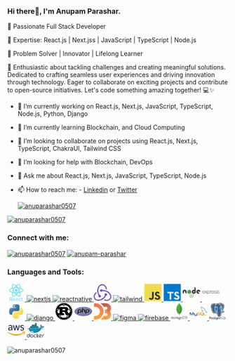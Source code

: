 ### Hi there👋, I'm Anupam Parashar. 

🚀 Passionate Full Stack Developer

🌟 Expertise: React.js | Next.jss | JavaScript | TypeScript | Node.js

🔧 Problem Solver | Innovator | Lifelong Learner

🌱 Enthusiastic about tackling challenges and creating meaningful solutions. Dedicated to crafting seamless user experiences and driving innovation through technology. Eager to collaborate on exciting projects and contribute to open-source initiatives. Let's code something amazing together! 💻✨


- 🔭 I’m currently working on React.js, Next.js, JavaScript, TypeScript, Node.js, Python, Django
- 🌱 I’m currently learning Blockchain, and Cloud Computing
- 👯 I’m looking to collaborate on projects using React.js, Next.js, TypeScript, ChakraUI, Tailwind CSS
- 🤔 I’m looking for help with Blockchain, DevOps
- 💬 Ask me about React.js, Next.js, JavaScript, TypeScript, Node.js
- 📫 How to reach me:  -  [Linkedin](https://www.linkedin.com/in/anupam-parashar/) or [Twitter](https://twitter.com/anuparashar0507)

  <p align="left"> <a href="https://github.com/ryo-ma/github-profile-trophy"><img src="https://github-profile-trophy.vercel.app/?username=anuparashar0507" alt="anuparashar0507" /></a> </p>

<p align="left"> <a href="https://twitter.com/anuparashar0507" target="blank"><img src="https://img.shields.io/twitter/follow/anuparashar0507?logo=twitter&style=for-the-badge" alt="anuparashar0507" /></a> </p>

<h3 align="left">Connect with me:</h3>
<p align="left">
<a href="https://twitter.com/anuparashar0507" target="blank"><img align="center" src="https://raw.githubusercontent.com/rahuldkjain/github-profile-readme-generator/master/src/images/icons/Social/twitter.svg" alt="anuparashar0507" height="30" width="40" /></a>
<a href="https://linkedin.com/in/anupam-parashar" target="blank"><img align="center" src="https://raw.githubusercontent.com/rahuldkjain/github-profile-readme-generator/master/src/images/icons/Social/linked-in-alt.svg" alt="anupam-parashar" height="30" width="40" /></a>
</p>

<h3 align="left">Languages and Tools:</h3>
<p align="left"><a href="https://reactjs.org/" target="_blank" rel="noreferrer"> <img src="https://raw.githubusercontent.com/devicons/devicon/master/icons/react/react-original-wordmark.svg" alt="react" width="40" height="40"/> </a><a href="https://nextjs.org/" target="_blank" rel="noreferrer"> <img src="https://cdn.worldvectorlogo.com/logos/nextjs-2.svg" alt="nextjs" width="40" height="40"/> </a> <a href="https://reactnative.dev/" target="_blank" rel="noreferrer"> <img src="https://reactnative.dev/img/header_logo.svg" alt="reactnative" width="40" height="40"/> </a> <a href="https://redux.js.org" target="_blank" rel="noreferrer"> <img src="https://raw.githubusercontent.com/devicons/devicon/master/icons/redux/redux-original.svg" alt="redux" width="40" height="40"/> </a> <a href="https://tailwindcss.com/" target="_blank" rel="noreferrer"> <img src="https://www.vectorlogo.zone/logos/tailwindcss/tailwindcss-icon.svg" alt="tailwind" width="40" height="40"/> </a> <a href="https://developer.mozilla.org/en-US/docs/Web/JavaScript" target="_blank" rel="noreferrer"> <img src="https://raw.githubusercontent.com/devicons/devicon/master/icons/javascript/javascript-original.svg" alt="javascript" width="40" height="40"/> </a> <a href="https://www.typescriptlang.org/" target="_blank" rel="noreferrer"> <img src="https://raw.githubusercontent.com/devicons/devicon/master/icons/typescript/typescript-original.svg" alt="typescript" width="40" height="40"/> </a> <a href="https://nodejs.org" target="_blank" rel="noreferrer"> <img src="https://raw.githubusercontent.com/devicons/devicon/master/icons/nodejs/nodejs-original-wordmark.svg" alt="nodejs" width="40" height="40"/> </a>
<a href="https://expressjs.com" target="_blank" rel="noreferrer"> <img src="https://raw.githubusercontent.com/devicons/devicon/master/icons/express/express-original-wordmark.svg" alt="express" width="40" height="40"/> </a>
<a href="https://www.python.org" target="_blank" rel="noreferrer"> <img src="https://raw.githubusercontent.com/devicons/devicon/master/icons/python/python-original.svg" alt="python" width="40" height="40"/> </a> <a href="https://www.djangoproject.com/" target="_blank" rel="noreferrer"> <img src="https://cdn.worldvectorlogo.com/logos/django.svg" alt="django" width="40" height="40"/> </a> <a href="https://www.rust-lang.org" target="_blank" rel="noreferrer"> <img src="https://raw.githubusercontent.com/devicons/devicon/master/icons/rust/rust-plain.svg" alt="rust" width="40" height="40"/> </a>  <a href="https://www.php.net" target="_blank" rel="noreferrer"> <img src="https://raw.githubusercontent.com/devicons/devicon/master/icons/php/php-original.svg" alt="php" width="40" height="40"/> </a> <a href="https://d3js.org/" target="_blank" rel="noreferrer"> <img src="https://raw.githubusercontent.com/devicons/devicon/master/icons/d3js/d3js-original.svg" alt="d3js" width="40" height="40"/> </a> <a href="https://www.figma.com/" target="_blank" rel="noreferrer"> <img src="https://www.vectorlogo.zone/logos/figma/figma-icon.svg" alt="figma" width="40" height="40"/> </a> <a href="https://firebase.google.com/" target="_blank" rel="noreferrer"> <img src="https://www.vectorlogo.zone/logos/firebase/firebase-icon.svg" alt="firebase" width="40" height="40"/> </a>  <a href="https://www.mongodb.com/" target="_blank" rel="noreferrer"> <img src="https://raw.githubusercontent.com/devicons/devicon/master/icons/mongodb/mongodb-original-wordmark.svg" alt="mongodb" width="40" height="40"/> </a> <a href="https://www.mysql.com/" target="_blank" rel="noreferrer"> <img src="https://raw.githubusercontent.com/devicons/devicon/master/icons/mysql/mysql-original-wordmark.svg" alt="mysql" width="40" height="40"/> </a>  <a href="https://www.postgresql.org" target="_blank" rel="noreferrer"> <img src="https://raw.githubusercontent.com/devicons/devicon/master/icons/postgresql/postgresql-original-wordmark.svg" alt="postgresql" width="40" height="40"/> </a>  <a href="https://aws.amazon.com" target="_blank" rel="noreferrer"> <img src="https://raw.githubusercontent.com/devicons/devicon/master/icons/amazonwebservices/amazonwebservices-original-wordmark.svg" alt="aws" width="40" height="40"/> </a>  <a href="https://www.docker.com/" target="_blank" rel="noreferrer"> <img src="https://raw.githubusercontent.com/devicons/devicon/master/icons/docker/docker-original-wordmark.svg" alt="docker" width="40" height="40"/> </a>  </p>
<p><img align="left" src="https://github-readme-stats.vercel.app/api/top-langs?username=anuparashar0507&show_icons=true&locale=en&layout=compact" alt="anuparashar0507" /></p>
<!--
<p>&nbsp;<img align="center" src="https://github-readme-stats.vercel.app/api?username=anuparashar0507&show_icons=true&locale=en" alt="anuparashar0507" /></p>
-->
<!--
<p><img align="center" src="https://github-readme-streak-stats.herokuapp.com/?user=anuparashar0507&" alt="anuparashar0507" /></p>
-->
